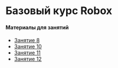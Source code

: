 # Базовый курс Robox

#### Материалы для занятий

* [Занятие 8](/Robox/additional/basic/lesson_8/)
* [Занятие 10](/Robox/additional/basic/lesson_10/) 
* [Занятие 11](/Robox/additional/basic/lesson_11/) 
* [Занятие 12](/Robox/additional/basic/lesson_12/) 